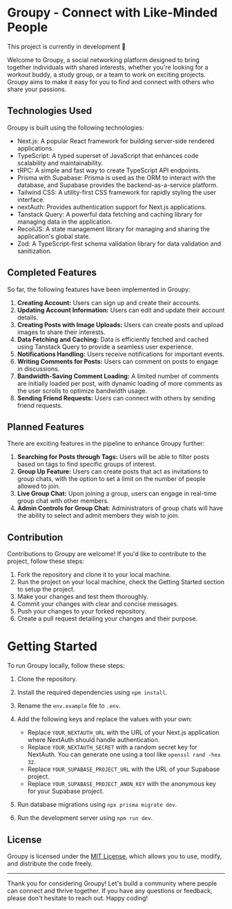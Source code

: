 # Groupy - Connect with Like-Minded People

This project is currently in development :rocket:

Welcome to Groupy, a social networking platform designed to bring together individuals with shared interests, whether you're looking for a workout buddy, a study group, or a team to work on exciting projects. Groupy aims to make it easy for you to find and connect with others who share your passions.

## Technologies Used

Groupy is built using the following technologies:

- Next.js: A popular React framework for building server-side rendered applications.
- TypeScript: A typed superset of JavaScript that enhances code scalability and maintainability.
- tRPC: A simple and fast way to create TypeScript API endpoints.
- Prisma with Supabase: Prisma is used as the ORM to interact with the database, and Supabase provides the backend-as-a-service platform.
- Tailwind CSS: A utility-first CSS framework for rapidly styling the user interface.
- nextAuth: Provides authentication support for Next.js applications.
- Tanstack Query: A powerful data fetching and caching library for managing data in the application.
- RecoilJS: A state management library for managing and sharing the application's global state.
- Zod: A TypeScript-first schema validation library for data validation and sanitization.

## Completed Features

So far, the following features have been implemented in Groupy:

1. **Creating Account:** Users can sign up and create their accounts.
2. **Updating Account Information:** Users can edit and update their account details.
3. **Creating Posts with Image Uploads:** Users can create posts and upload images to share their interests.
4. **Data Fetching and Caching:** Data is efficiently fetched and cached using Tanstack Query to provide a seamless user experience.
5. **Notifications Handling:** Users receive notifications for important events.
6. **Writing Comments for Posts:** Users can comment on posts to engage in discussions.
7. **Bandwidth-Saving Comment Loading:** A limited number of comments are initially loaded per post, with dynamic loading of more comments as the user scrolls to optimize bandwidth usage.
8. **Sending Friend Requests:** Users can connect with others by sending friend requests.

## Planned Features

There are exciting features in the pipeline to enhance Groupy further:

1. **Searching for Posts through Tags:** Users will be able to filter posts based on tags to find specific groups of interest.
2. **Group Up Feature:** Users can create posts that act as invitations to group chats, with the option to set a limit on the number of people allowed to join.
3. **Live Group Chat:** Upon joining a group, users can engage in real-time group chat with other members.
4. **Admin Controls for Group Chat:** Administrators of group chats will have the ability to select and admit members they wish to join.

## Contribution

Contributions to Groupy are welcome! If you'd like to contribute to the project, follow these steps:

1. Fork the repository and clone it to your local machine.
2. Run the project on your local machine, check the Getting Started section to setup the project.
5. Make your changes and test them thoroughly.
6. Commit your changes with clear and concise messages.
7. Push your changes to your forked repository.
8. Create a pull request detailing your changes and their purpose.


# Getting Started

To run Groupy locally, follow these steps:

1. Clone the repository.
2. Install the required dependencies using `npm install`.
3. Rename the `env.example` file to `.env`.
4. Add the following keys and replace the values with your own:

   - Replace `YOUR_NEXTAUTH_URL` with the URL of your Next.js application where NextAuth should handle authentication.
   - Replace `YOUR_NEXTAUTH_SECRET` with a random secret key for NextAuth. You can generate one using a tool like `openssl rand -hex 32`.
   - Replace `YOUR_SUPABASE_PROJECT_URL` with the URL of your Supabase project.
   - Replace `YOUR_SUPABASE_PROJECT_ANON_KEY` with the anonymous key for your Supabase project.

5. Run database migrations using `npx prisma migrate dev`.
6. Run the development server using `npm run dev`.

## License

Groupy is licensed under the [MIT License](LICENSE), which allows you to use, modify, and distribute the code freely.

---

Thank you for considering Groupy! Let's build a community where people can connect and thrive together. If you have any questions or feedback, please don't hesitate to reach out. Happy coding!
